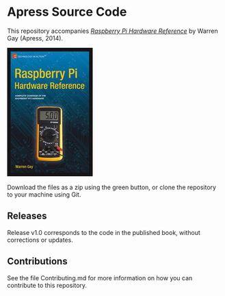# Apress Source Code

This repository accompanies [*Raspberry Pi Hardware Reference*](http://www.apress.com/9781484208007) by Warren  Gay (Apress, 2014).

![Cover image](9781484208007.jpg)

Download the files as a zip using the green button, or clone the repository to your machine using Git.

## Releases

Release v1.0 corresponds to the code in the published book, without corrections or updates.

## Contributions

See the file Contributing.md for more information on how you can contribute to this repository.
